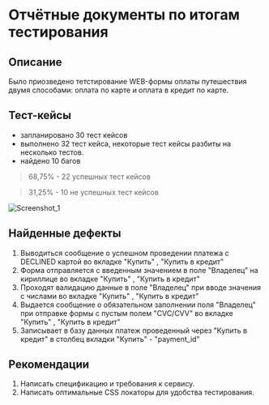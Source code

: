 # Отчётные документы по итогам тестирования
## Описание
Было приозведено тетстирование WEB-формы оплаты путешествия двумя способами: оплата по карте и оплата в кредит по карте.
## Тест-кейсы
- запланировано 30 тест кейсов
- выполнено 32 тест кейса, некоторые тест кейсы разбиты на несколько тестов.
- найдено 10 багов

> 68,75% - 22 успешных тест кейсов

> 31,25% - 10 не успешных тест кейсов

![Screenshot_1](https://user-images.githubusercontent.com/99739699/183436484-d307302c-55b4-4e2a-8982-28ad70926fe8.png)


## Найденные дефекты
1. Выводиться сообщение о успешном проведении платежа с DECLINED картой во вкладке "Купить" , "Купить в кредит"
2. Форма отправляется с введенным значением в поле "Владелец" на кириллице во вкладке "Купить" , "Купить в кредит"
3. Проходят валидацию данные в поле "Владелец" при вводе значения с числами во вкладке "Купить" , "Купить в кредит"
4. Выдается сообщение о обязательном заполнении поля "Владелец" при отправке формы с пустым полем "CVC/CVV" во вкладке "Купить" , "Купить в кредит"
5. Записывает в базу данных платеж проведенный через "Купить в кредит" в столбец вкладки "Купить" - "payment_id"

## Рекомендации

1. Написать спецификацию и требования к сервису.
2. Написать оптимальные CSS локаторы для удобства тестирования.


